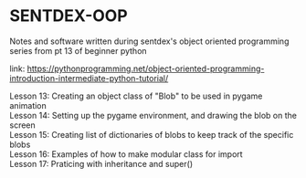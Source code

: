 # SENTDEX-OOP
Notes and software written during sentdex's object oriented programming series from pt 13 of beginner python

link: https://pythonprogramming.net/object-oriented-programming-introduction-intermediate-python-tutorial/

Lesson 13: Creating an object class of "Blob" to be used in pygame animation \
Lesson 14: Setting up the pygame environment, and drawing the blob on the screen \
Lesson 15: Creating list of dictionaries of blobs to keep track of the specific blobs \
Lesson 16: Examples of how to make modular class for import \
Lesson 17: Praticing with inheritance and super()
